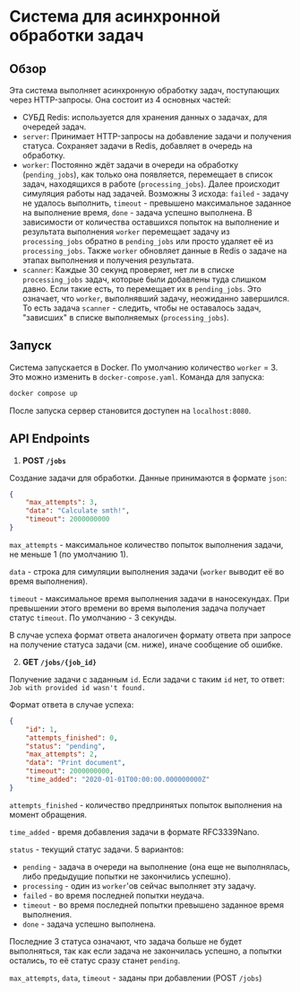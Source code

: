 # Система для асинхронной обработки задач

## Обзор

Эта система выполняет асинхронную обработку задач, поступающих через HTTP-запросы. Она состоит из 4 основных частей:
 - СУБД Redis: используется для хранения данных о задачах, для очередей задач.
 - `server`: Принимает HTTP-запросы на добавление задачи и получения статуса. Сохраняет задачи в Redis, добавляет в очередь на обработку.
 - `worker`: Постоянно ждёт задачи в очереди на обработку (`pending_jobs`), как только она появляется, перемещает в список задач, находящихся в работе (`processing_jobs`). Далее происходит симуляция работы над задачей. Возможны 3 исхода: `failed` - задачу не удалось выполнить, `timeout` - превышено максимальное заданное на выполнение время, `done` - задача успешно выполнена. В зависимости от количества оставшихся попыток на выполнение и результата выполнения `worker` перемещает задачу из `processing_jobs` обратно в `pending_jobs` или просто удаляет её из `processing_jobs`. Также `worker` обновляет данные в Redis о задаче на этапах выполнения и получения результата.
 - `scanner`: Каждые 30 секунд проверяет, нет ли в списке `processing_jobs` задач, которые были добавлены туда слишком давно. Если такие есть, то перемещает их в `pending_jobs`. Это означает, что `worker`, выполнявший задачу, неожиданно завершился. То есть задача `scanner` - следить, чтобы не оставалось задач, "зависших" в списке выполняемых (`processing_jobs`).

 ## Запуск
 Система запускается в Docker. По умолчанию количество `worker` = 3. Это можно изменить в `docker-compose.yaml`. Команда для запуска:
 ```bash
 docker compose up
 ```
 После запуска сервер становится доступен на `localhost:8080`.

 ## API Endpoints
1. **POST `/jobs`**

Создание задачи для обработки. Данные принимаются в формате `json`:
```json
{
    "max_attempts": 3,
    "data": "Calculate smth!",
    "timeout": 2000000000
}
```
`max_attempts` - максимальное количество попыток выполнения задачи, не меньше 1 (по умолчанию 1).

`data` - строка для симуляции выполнения задачи (`worker` выводит её во время выполнения).

`timeout` - максимальное время выполнения задачи в наносекундах. При превышении этого времени во время выполения задача получает статус `timeout`. По умолчанию - 3 секунды.

В случае успеха формат ответа аналогичен формату ответа при запросе на получение статуса задачи (см. ниже), иначе сообщение об ошибке.

2. **GET `/jobs/{job_id}`**

Получение задачи с заданным `id`. Если задачи с таким `id` нет, то ответ: `Job with provided id wasn't found.`

Формат ответа в случае успеха:
```json
{
    "id": 1,
    "attempts_finished": 0,
    "status": "pending",
    "max_attempts": 2,
    "data": "Print document",
    "timeout": 2000000000,
    "time_added": "2020-01-01T00:00:00.000000000Z"
}
```
`attempts_finished` - количество предпринятых попыток выполнения на момент обращения.

`time_added` - время добавления задачи в формате RFC3339Nano.

`status` - текущий статус задачи. 5 вариантов:
 - `pending` - задача в очереди на выполнение (она еще не выполнялась, либо предыдущие попытки не закончились успешно).
 - `processing` - один из `worker`'ов сейчас выполняет эту задачу.
 - `failed` - во время последней попытки неудача.
 - `timeout` - во время последней попытки превышено заданное время выполнения.
 - `done` - задача успешно выполнена.

Последние 3 статуса означают, что задача больше не будет выполняться, так как если задача не закончилась успешно, а попытки остались, то её статус сразу станет `pending`.

`max_attempts`, `data`, `timeout` - заданы при добавлении (POST `/jobs`)